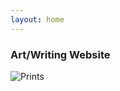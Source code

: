 ```yaml
---
layout: home
---
```


### Art/Writing Website

![Prints](http://68.media.tumblr.com/3a8b93025468d0bdcc0dd0b13383033f/tumblr_o6q0gtid4Q1vra8qno1_1280.jpg "Skull First Print")